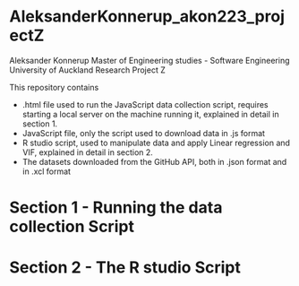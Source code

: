 # AleksanderKonnerup_akon223_projectZ
Aleksander Konnerup
Master of Engineering studies - Software Engineering
University of Auckland
Research Project Z

This repository contains
- .html file used to run the JavaScript data collection script, requires starting a local server on the machine running it, explained in detail in section 1.
- JavaScript file, only the script used to download data in .js format
- R studio script, used to manipulate data and apply Linear regression and VIF, explained in detail in section 2.
- The datasets downloaded from the GitHub API, both in .json format and in .xcl format

# Section 1 - Running the data collection Script

# Section 2 - The R studio Script
